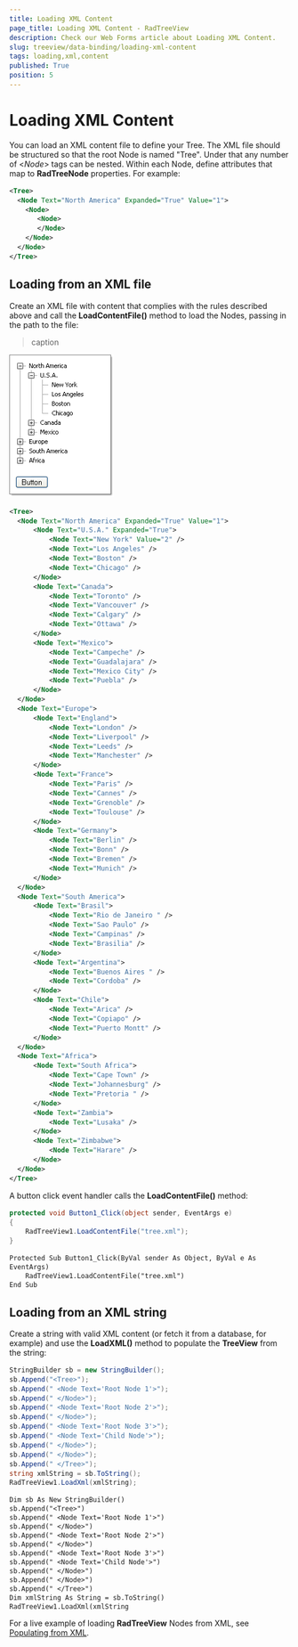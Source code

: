 ```yaml
---
title: Loading XML Content
page_title: Loading XML Content - RadTreeView
description: Check our Web Forms article about Loading XML Content.
slug: treeview/data-binding/loading-xml-content
tags: loading,xml,content
published: True
position: 5
---
```


# Loading XML Content



You can load an XML content file to define your Tree. The XML file should be structured so that the root Node is named "Tree". Under that any number of <*Node*> tags can be nested. Within each Node, define attributes that map to **RadTreeNode** properties. For example:

````XML
<Tree>
  <Node Text="North America" Expanded="True" Value="1">
    <Node>
       <Node>
       </Node>
    </Node>
  </Node>
</Tree>
````



## Loading from an XML file

Create an XML file with content that complies with the rules described above and call the **LoadContentFile()** method to load the Nodes, passing in the path to the file:


>caption 

![RadTreeView Binding to XML](images/treeview_databindingxml.png)

````XML
<Tree>
  <Node Text="North America" Expanded="True" Value="1">
      <Node Text="U.S.A." Expanded="True">
          <Node Text="New York" Value="2" />
          <Node Text="Los Angeles" />
          <Node Text="Boston" />
          <Node Text="Chicago" />
      </Node>
      <Node Text="Canada">
          <Node Text="Toronto" />
          <Node Text="Vancouver" />
          <Node Text="Calgary" />
          <Node Text="Ottawa" />
      </Node>
      <Node Text="Mexico">
          <Node Text="Campeche" />
          <Node Text="Guadalajara" />
          <Node Text="Mexico City" />
          <Node Text="Puebla" />
      </Node>
  </Node>
  <Node Text="Europe">
      <Node Text="England">
          <Node Text="London" />
          <Node Text="Liverpool" />
          <Node Text="Leeds" />
          <Node Text="Manchester" />
      </Node>
      <Node Text="France">
          <Node Text="Paris" />
          <Node Text="Cannes" />
          <Node Text="Grenoble" />
          <Node Text="Toulouse" />
      </Node>
      <Node Text="Germany">
          <Node Text="Berlin" />
          <Node Text="Bonn" />
          <Node Text="Bremen" />
          <Node Text="Munich" />
      </Node>
  </Node>
  <Node Text="South America">
      <Node Text="Brasil">
          <Node Text="Rio de Janeiro " />
          <Node Text="Sao Paulo" />
          <Node Text="Campinas" />
          <Node Text="Brasilia" />
      </Node>
      <Node Text="Argentina">
          <Node Text="Buenos Aires " />
          <Node Text="Cordoba" />
      </Node>
      <Node Text="Chile">
          <Node Text="Arica" />
          <Node Text="Copiapo" />
          <Node Text="Puerto Montt" />
      </Node>
  </Node>
  <Node Text="Africa">
      <Node Text="South Africa">
          <Node Text="Cape Town" />
          <Node Text="Johannesburg" />
          <Node Text="Pretoria " />
      </Node>
      <Node Text="Zambia">
          <Node Text="Lusaka" />
      </Node>
      <Node Text="Zimbabwe">
          <Node Text="Harare" />
      </Node>
  </Node>
</Tree> 
````



A button click event handler calls the **LoadContentFile()** method:



````C#
protected void Button1_Click(object sender, EventArgs e)
{    
    RadTreeView1.LoadContentFile("tree.xml");
}	
````
````VB.NET
Protected Sub Button1_Click(ByVal sender As Object, ByVal e As EventArgs)
    RadTreeView1.LoadContentFile("tree.xml")
End Sub
````


## Loading from an XML string

Create a string with valid XML content (or fetch it from a database, for example) and use the **LoadXML()** method to populate the **TreeView** from the string:



````C#
StringBuilder sb = new StringBuilder();
sb.Append("<Tree>");
sb.Append(" <Node Text='Root Node 1'>");
sb.Append(" </Node>");
sb.Append(" <Node Text='Root Node 2'>");
sb.Append(" </Node>");
sb.Append(" <Node Text='Root Node 3'>");
sb.Append(" <Node Text='Child Node'>");
sb.Append(" </Node>");
sb.Append(" </Node>");
sb.Append(" </Tree>");
string xmlString = sb.ToString();
RadTreeView1.LoadXml(xmlString);
````
````VB.NET
Dim sb As New StringBuilder()
sb.Append("<Tree>")
sb.Append(" <Node Text='Root Node 1'>")
sb.Append(" </Node>")
sb.Append(" <Node Text='Root Node 2'>")
sb.Append(" </Node>")
sb.Append(" <Node Text='Root Node 3'>")
sb.Append(" <Node Text='Child Node'>")
sb.Append(" </Node>")
sb.Append(" </Node>")
sb.Append(" </Tree>")
Dim xmlString As String = sb.ToString()
RadTreeView1.LoadXml(xmlString 
````


For a live example of loading **RadTreeView** Nodes from XML, see [Populating from XML](https://demos.telerik.com/aspnet-ajax/TreeView/Examples/Programming/XmlFile/DefaultCS.aspx).
